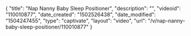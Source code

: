 {
    "title": "Nap Nanny Baby Sleep Positioner",
    "description": "",
    "videoid": "110010877",
    "date_created": "1502526438",
    "date_modified": "1504247455",
    "type": "captivate",
    "layout": "video",
    "url": "\/v\/nap-nanny-baby-sleep-positioner\/110010877"
}